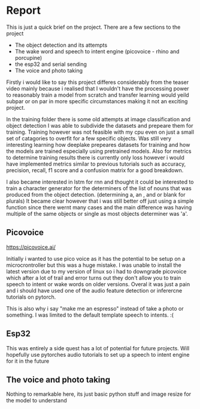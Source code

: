 # Report 

This is just a quick brief on the project. There are a few sections to the project 
- The object detection and its attempts
- The wake word and speech to intent engine (picovoice - rhino and porcupine)
- the esp32 and serial sending
- The voice and photo taking 

Firstly i would like to say this project differes considerably from the teaser video mainly because i realised that I wouldn't have the processing power to reasonably train 
a model from scratch and transfer learning would yeild subpar or on par in more specific circumstances making it not an exciting project. 

In the training folder there is some old attempts at image classification and object detection I was able to subdivide the datasets and prepeare them for training. 
Training however was not feasible with my cpu even on just a small set of catagories to overfit for a few specific objects. 
Was still very interesting learning how deeplake prepeares datasets for training and how the models are trained especially using pretrained models. 
Also for metrics to determine training results there is currently only loss however i would have implemented metrics similar to previous tutorials such as accuracy, precision, recall, f1 score and a confusion matrix for a good breakdown. 

I also became interested in lstm for rnn and thought it could be interested to train a character generator for the determiners of the list of nouns that was produced from the object detection. (determining a, an , and or blank for plurals) 
It became clear however that i was still better off just using a simple function since there wernt many cases and the main difference was having multiple of the same objects or single as most objects determiner was 'a'. 



## Picovoice 
https://picovoice.ai/

Initially i wanted to use pico voice as it has the potential to be setup on a microcrontroller but this 
was a huge mistake. I was unable to install the latest version due to my version of linux so i had to downgrade 
picovoice which after a lot of trail and error turns out they don't allow you to train speech to intent or wake words on older versions. 
Overal it was just a pain and i should have used one of the audio feature detection or inferercne tutorials on pytorch. 

This is also why i say "make me an espresso" instead of take a photo or something. I was limited to the default template speech to intents. :(


## Esp32
This was entirely a side quest has a lot of potential for future projects. Will hopefully use pytorches audio tutorials to set up a speech to intent engine for it in the future

## The voice and photo taking
Nothing to remarkable here, its just basic python stuff and image resize for the model to understand 


